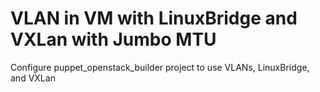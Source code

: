VLAN in VM with LinuxBridge and VXLan with Jumbo MTU
====================================================

Configure puppet\_openstack\_builder project to use VLANs, LinuxBridge,
and VXLan

